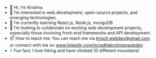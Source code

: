 - 👋 Hi, I’m Krishna
- 👀 I’m interested in web development, open-source projects, and emerging technologies.
- 🌱 I’m currently learning React.js, Node.js, mongoDB
- 💞️ I’m looking to collaborate on exciting web development projects, especially those involving front-end frameworks and API development.
- 📫 How to reach me: You can reach me via krisch.webdev@gmail.com or connect with me on www.linkedin.com/in/radhakrishnanwebdev
- ⚡ Fun fact: I love hiking and have climbed 10 different mountains!
